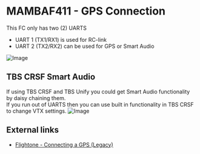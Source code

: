 # MAMBAF411 - GPS Connection

This FC only has two (2) UARTS

- UART 1 (TX1/RX1) is used for RC-link
- UART 2 (TX2/RX2) can be used for GPS or Smart Audio

![Image](https://github.com/fl1wiki-mrteel/FlightOneWiki/blob/main/IMG/MAMBAF411_Pinout.JPG)


## TBS CRSF Smart Audio
If using TBS CRSF and TBS Unify you could get Smart Audio functionality by daisy chaining them.</br>
If you run out of UARTS then you can use built in functionality in TBS CRSF to change VTX settings.
![Image](https://github.com/fl1wiki-mrteel/FlightOneWiki/blob/main/IMG/CRSF_LUA_SA.JPG)


## External links

- [Flightone - Connecting a GPS (Legacy)](https://support.flightone.com/index.php/knowledge-base/connecting-a-gps/)